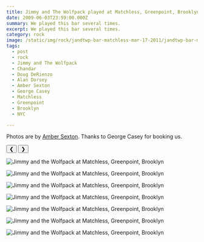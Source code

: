 ```yaml
---
title: Jimmy and The Wolfpack played at Matchless, Greenpoint, Brooklyn.
date: 2009-06-03T23:59:00.000Z
summary: We played this bar several times.
excerpt: We played this bar several times.
category: rock
image: /static/img/rock/jandtwp-bar-matchless-mar-17-2011/jandtwp-bar-matchless-amber-1-mar-24-2011.jpg
tags:
  - post
  - rock
  - Jimmy and The Wolfpack
  - Chandar
  - Doug DeRienzo
  - Alan Dorsey
  - Amber Sexton
  - George Casey
  - Matchless
  - Greenpoint
  - Brooklyn
  - NYC

---
```




Photos are by [Amber Sexton](https://ambersexton.com). Thanks to George Casey for booking us.

<div id="viewport">
    <button id="buttonPrevious">&#10094;</button>
    <button id="buttonNext">&#10095;</button>
  
![Jimmy and the Wolfpack at Matchless, Greenpoint, Brooklyn](/static/img/rock/jandtwp-bar-matchless-mar-17-2011/jandtwp-bar-matchless-amber-1-mar-24-2011.jpg "Jimmy and the Wolfpack at Matchless, Greenpoint, Brooklyn")

![Jimmy and the Wolfpack at Matchless, Greenpoint, Brooklyn](/static/img/rock/jandtwp-bar-matchless-mar-17-2011/jandtwp-bar-matchless-amber-2-mar-24-2011.jpg "Jimmy and the Wolfpack at Matchless, Greenpoint, Brooklyn")

![Jimmy and the Wolfpack at Matchless, Greenpoint, Brooklyn](/static/img/rock/jandtwp-bar-matchless-mar-17-2011/jandtwp-bar-matchless-amber-3-mar-24-2011.jpg "Jimmy and the Wolfpack at Matchless, Greenpoint, Brooklyn")

![Jimmy and the Wolfpack at Matchless, Greenpoint, Brooklyn](/static/img/rock/jandtwp-bar-matchless-mar-17-2011/jandtwp-bar-matchless-amber-4-mar-24-2011.jpg "Jimmy and the Wolfpack at Matchless, Greenpoint, Brooklyn")

![Jimmy and the Wolfpack at Matchless, Greenpoint, Brooklyn](/static/img/rock/jandtwp-bar-matchless-mar-17-2011/jandtwp-bar-matchless-amber-5-mar-24-2011.jpg "Jimmy and the Wolfpack at Matchless, Greenpoint, Brooklyn")

![Jimmy and the Wolfpack at Matchless, Greenpoint, Brooklyn](/static/img/rock/jandtwp-bar-matchless-mar-17-2011/jandtwp-bar-matchless-amber-6-mar-24-2011.jpg "Jimmy and the Wolfpack at Matchless, Greenpoint, Brooklyn")

![Jimmy and the Wolfpack at Matchless, Greenpoint, Brooklyn](/static/img/rock/jandtwp-bar-matchless-mar-17-2011/jandtwp-bar-matchless-amber-7-mar-24-2011.jpg "Jimmy and the Wolfpack at Matchless, Greenpoint, Brooklyn")

</div>
<div id="caption"></div>
